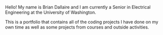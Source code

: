 Hello! My name is Brian Dallaire and I am currently a Senior in Electrical Engineering at the University of Washington.

This is a portfolio that contains all of the coding projects I have done on my own time as well as some projects from courses
and outside activities. 
